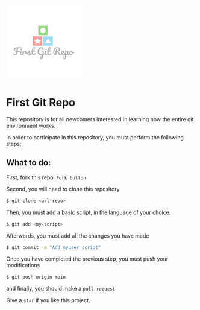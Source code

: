 ![Logo](img/6c5b93f323fd4e3fb492e06c19b032fc.png)

# First Git Repo 

This repository is for all newcomers interested in learning how the entire git environment works.

In order to participate in this repository, you must perform the following steps:
## What to do:

First, fork this repo. `Fork button`

Second, you will need to clone this repository
```bash
$ git clone <url-repo>
```
Then, you must add a basic script, in the language of your choice.
```bash
$ git add <my-script>
```
Afterwards, you must add all the changes you have made
```bash
$ git commit -m "Add myuser script"
```
Once you have completed the previous step, you must push your modifications
```bash
$ git push origin main
```
and finally, you should make a `pull request`

Give a `star` if you like this project.